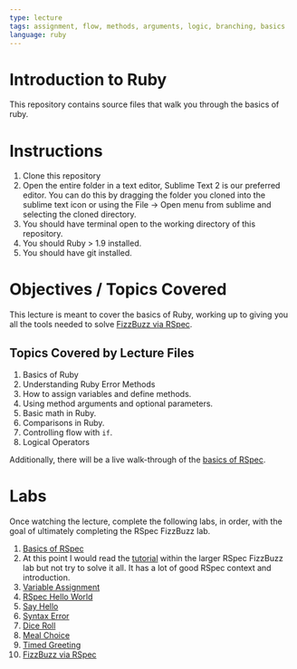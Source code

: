 ```yaml
---
type: lecture
tags: assignment, flow, methods, arguments, logic, branching, basics
language: ruby
---
```


# Introduction to Ruby

This repository contains source files that walk you through the basics of ruby.

# Instructions

1. Clone this repository
2. Open the entire folder in a text editor, Sublime Text 2 is our preferred editor. You can do this by dragging the folder you cloned into the sublime text icon or using the File -> Open menu from sublime and selecting the cloned directory.
3. You should have terminal open to the working directory of this repository.
4. You should Ruby > 1.9 installed.
5. You should have git installed.

# Objectives / Topics Covered

This lecture is meant to cover the basics of Ruby, working up to giving you all the tools needed to solve [FizzBuzz via RSpec](https://github.com/flatiron-school-training/rspec-fizzbuzz-xo-group).

## Topics Covered by Lecture Files

1. Basics of Ruby
2. Understanding Ruby Error Methods
3. How to assign variables and define methods.
4. Using method arguments and optional parameters.
5. Basic math in Ruby.
6. Comparisons in Ruby.
7. Controlling flow with `if`.
8. Logical Operators

Additionally, there will be a live walk-through of the [basics of RSpec](https://github.com/flatiron-school-training/rspec-basics-xo-group).

# Labs

Once watching the lecture, complete the following labs, in order, with the goal of ultimately completing the RSpec FizzBuzz lab.

1. [Basics of RSpec](https://github.com/flatiron-school-training/rspec-basics-xo-group)
15. At this point I would read the [tutorial](https://github.com/flatiron-school-training/rspec-fizzbuzz-xo-group/blob/master/README.md) within the larger RSpec FizzBuzz lab but not try to solve it all. It has a lot of good RSpec context and introduction.
2. [Variable Assignment](https://github.com/flatiron-school-training/ruby-variable-assignment-xo-group)
3. [RSpec Hello World](https://github.com/flatiron-school-training/ruby-hello-world-xo-group)
4. [Say Hello](https://github.com/flatiron-school-training/say-hello-xo-group)
5. [Syntax Error](https://github.com/flatiron-school-training/syntax-error-ruby-xo-group)
6. [Dice Roll](https://github.com/flatiron-school-training/dice-roll-xo-group)
7. [Meal Choice](https://github.com/flatiron-school-training/meal-choice-xo-group)
8. [Timed Greeting](https://github.com/flatiron-school-training/timed-greeting-xo-group)
9. [FizzBuzz via RSpec](https://github.com/flatiron-school-training/rspec-fizzbuzz-xo-group)

